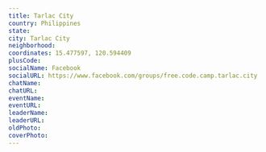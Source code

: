 ```yaml
---
title: Tarlac City
country: Philippines
state: 
city: Tarlac City
neighborhood: 
coordinates: 15.477597, 120.594409
plusCode:
socialName: Facebook
socialURL: https://www.facebook.com/groups/free.code.camp.tarlac.city
chatName:
chatURL:
eventName:
eventURL:
leaderName:
leaderURL:
oldPhoto: 
coverPhoto:
---
```

